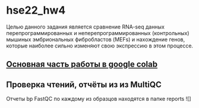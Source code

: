# hse22_hw4
Целью данного задания является сравнение RNA-seq данных перепрограммированных и неперепрограммированных (контрольных) мышиных эмбриональных фибробластов (MEFs) и нахождение генов, которые наиболее сильно изменяют свою экспрессию в этом процессе.
## [Основная часть работы в google colab](https://colab.research.google.com/drive/1t4w27XhR3qSJ25G13S88y68R2_zpcBM5?usp=sharing)
## Проверка чтений, отчёты из из MultiQC
Отчеты bp FastQC по каждому из образцов находятся в папке reports
![]

